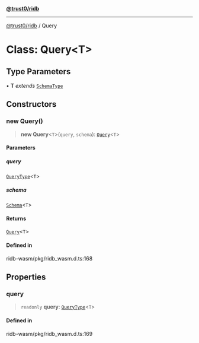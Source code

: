 [**@trust0/ridb**](../README.md)

***

[@trust0/ridb](../README.md) / Query

# Class: Query\<T\>

## Type Parameters

• **T** *extends* [`SchemaType`](../type-aliases/SchemaType.md)

## Constructors

### new Query()

> **new Query**\<`T`\>(`query`, `schema`): [`Query`](Query.md)\<`T`\>

#### Parameters

##### query

[`QueryType`](../type-aliases/QueryType.md)\<`T`\>

##### schema

[`Schema`](Schema.md)\<`T`\>

#### Returns

[`Query`](Query.md)\<`T`\>

#### Defined in

ridb-wasm/pkg/ridb\_wasm.d.ts:168

## Properties

### query

> `readonly` **query**: [`QueryType`](../type-aliases/QueryType.md)\<`T`\>

#### Defined in

ridb-wasm/pkg/ridb\_wasm.d.ts:169
